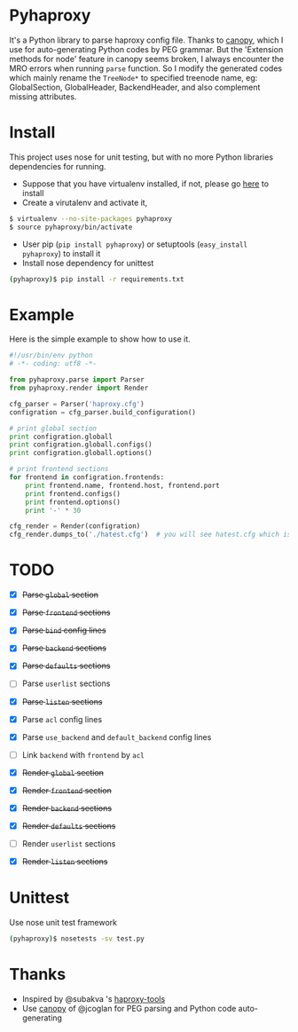 # Pyhaproxy
It's a Python library to parse haproxy config file. Thanks to [canopy](https://github.com/jcoglan/canopy), which I use for auto-generating Python codes by PEG grammar. But the 'Extension methods for node' feature in canopy seems broken, I always encounter the MRO errors when running `parse` function. So I modify the generated codes which mainly rename the `TreeNode*` to specified treenode name, eg: GlobalSection, GlobalHeader, BackendHeader, and also complement missing attributes.


# Install
This project uses nose for unit testing, but with no more Python libraries dependencies for running.

* Suppose that you have virtualenv installed, if not, please go [here](https://virtualenv.readthedocs.org/en/latest/installation.html) to install
* Create a virutalenv and activate it,
```bash
$ virtualenv --no-site-packages pyhaproxy
$ source pyhaproxy/bin/activate
```
* User pip (`pip install pyhaproxy`) or setuptools (`easy_install pyhaproxy`) to install it
* Install nose dependency for unittest
```bash
(pyhaproxy)$ pip install -r requirements.txt
```


# Example
Here is the simple example to show how to use it.

```python
#!/usr/bin/env python
# -*- coding: utf8 -*-

from pyhaproxy.parse import Parser
from pyhaproxy.render import Render

cfg_parser = Parser('haproxy.cfg')
configration = cfg_parser.build_configuration()

# print global section
print configration.globall
print configration.globall.configs()
print configration.globall.options()

# print frontend sections
for frontend in configration.frontends:
    print frontend.name, frontend.host, frontend.port
    print frontend.configs()
    print frontend.options()
    print '-' * 30

cfg_render = Render(configration)
cfg_render.dumps_to('./hatest.cfg')  # you will see hatest.cfg which is same to the `haproxy.cfg` parsed previously

```


# TODO
- [x] ~~Parse `global` section~~
- [x] ~~Parse `frontend` sections~~
- [x] ~~Parse `bind` config lines~~
- [x] ~~Parse `backend` sections~~
- [x] ~~Parse `defaults` sections~~
- [ ] Parse `userlist` sections
- [x] ~~Parse `listen` sections~~
- [x] Parse `acl` config lines
- [x] Parse `use_backend` and `default_backend` config lines
- [ ] Link `backend` with `frontend` by `acl`
- [x] ~~Render `global` section~~
- [x] ~~Render `frontend` section~~
- [x] ~~Render `backend` sections~~
- [x] ~~Render `defaults` sections~~
- [ ] Render `userlist` sections
- [x] ~~Render `listen` sections~~


# Unittest
Use nose unit test framework
```bash
(pyhaproxy)$ nosetests -sv test.py
```


# Thanks
* Inspired by @subakva 's [haproxy-tools](https://github.com/subakva/haproxy-tools)
* Use [canopy](https://github.com/jcoglan/canopy) of @jcoglan for PEG parsing and Python code auto-generating
